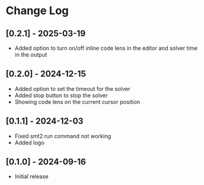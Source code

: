 # Change Log

## [0.2.1] - 2025-03-19
- Added option to turn on/off inline code lens in the editor and solver time in the output 

## [0.2.0] - 2024-12-15
- Added option to set the timeout for the solver
- Added stop button to stop the solver
- Showing code lens on the current cursor position

## [0.1.1] - 2024-12-03

- Fixed smt2.run command not working
- Added logo 

## [0.1.0] - 2024-09-16

- Initial release